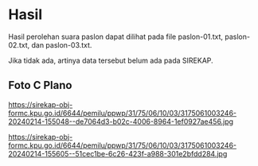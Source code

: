 # Hasil

Hasil perolehan suara paslon dapat dilihat pada file paslon-01.txt, paslon-02.txt, dan paslon-03.txt.

Jika tidak ada, artinya data tersebut belum ada pada SIREKAP.

## Foto C Plano

https://sirekap-obj-formc.kpu.go.id/6644/pemilu/ppwp/31/75/06/10/03/3175061003246-20240214-155048--de7064d3-b02c-4006-8964-1ef0927ae456.jpg

https://sirekap-obj-formc.kpu.go.id/6644/pemilu/ppwp/31/75/06/10/03/3175061003246-20240214-155605--51cec1be-6c26-423f-a988-301e2bfdd284.jpg
